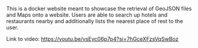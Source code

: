 This is a docker website meant to showcase the retrieval of GeoJSON files and Maps onto a website. Users are able to search up hotels and restaurants nearby and additionally lists the nearest place of rest to the user.

Link to video: https://youtu.be/ysEyc06p7p4?si=7hGceXFzsVqSwBoz
